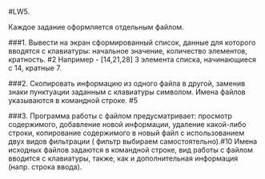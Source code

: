 #LW5.

Каждое задание оформляется отдельным файлом.

###1. Вывести на экран сформированный список, данные для которого вводятся с клавиатуры: начальное значение, количество элементов, кратность. #2
Например - [14,21,28] 3 элемента списка, начинающиеся с 14, кратные 7.

###2. Скопировать информацию из одного файла в другой, заменив знаки  пунктуации заданным с клавиатуры  символом. Имена файлов указываются в командной строке. #5

###3. Программа работы с файлом предусматривает: просмотр содержимого, добавление новой информации, удаление какой-либо строки, копирование содержимого в новый файл с использованием двух видов фильтрации ( фильтр выбираем самостоятельно).#10
Имена исходных файлов задаются в командной строке, вид работы с файлом вводится с клавиатуры, также, как и дополнительная информация (напр. строка ввода).
